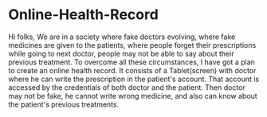 # Online-Health-Record
Hi folks, We are in a society where fake doctors evolving, where fake medicines are given to the patients, where people forget their prescriptions while going to next doctor, people may not be able to say about their previous treatment. To overcome all these circumstances, I have got a plan to create an online health record. It consists of a Tablet(screen) with doctor where he can write the prescription in the patient's account. That account is accessed by the credentials of both doctor and the patient. Then doctor may not be fake, he cannot write wrong medicine, and also can know about the patient's previous treatments.
